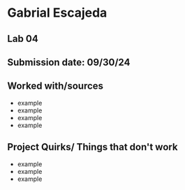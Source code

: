 # Gabrial Escajeda 
## Lab 04
## Submission date: 09/30/24
## Worked with/sources 
* example
* example
* example
* example
## Project Quirks/ Things that don't work
* example
* example
* example
